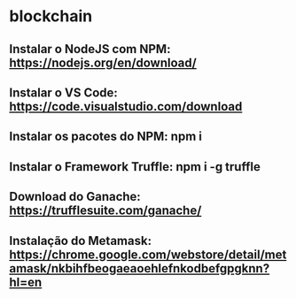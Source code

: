 # blockchain

## Instalar o NodeJS com NPM: https://nodejs.org/en/download/

## Instalar o VS Code: https://code.visualstudio.com/download

## Instalar os pacotes do NPM: npm i

## Instalar o Framework Truffle: npm i -g truffle

## Download do Ganache: https://trufflesuite.com/ganache/

## Instalação do Metamask: https://chrome.google.com/webstore/detail/metamask/nkbihfbeogaeaoehlefnkodbefgpgknn?hl=en

